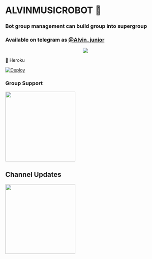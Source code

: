 <h1 align="centre">ALVINMUSICROBOT 🎵</h1>

### Bot group management can build group into supergroup
### Available on telegram as [@Alvin_junior](https://t.me/alvinmusicenrobot)

<p align="center">
  <img src="https://telegra.ph/file/bafb2f48ede7eb08fd329.jpg">
</p>
 💜 Heroku

[![Deploy](https://www.herokucdn.com/deploy/button.svg)](https://heroku.com/deploy?template=https://github.com/fahrial2310/AlvinJuniorBot)

### Group Support
<a href="https://t.me/Alvin_image_editor_group"><img src="https://img.shields.io/badge/Group%20Support%3F-yes-green?&style=flat-square?&logo=telegram" width=220px></a></p>

## Channel Updates
<a href="https://t.me/alvin_image_editor"><img src="https://img.shields.io/badge/channel%20updates%3F-yes-green?&style=flat-square?&logo=telegram" width=220px></a></p>
